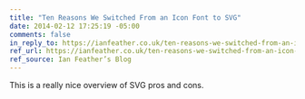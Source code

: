 ```yaml
---
title: "Ten Reasons We Switched From an Icon Font to SVG"
date: 2014-02-12 17:25:19 -05:00
comments: false
in_reply_to: https://ianfeather.co.uk/ten-reasons-we-switched-from-an-icon-font-to-svg/
ref_url: https://ianfeather.co.uk/ten-reasons-we-switched-from-an-icon-font-to-svg/
ref_source: Ian Feather’s Blog
---
```


This is a really nice overview of SVG pros and cons.